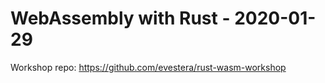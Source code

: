 # WebAssembly with Rust - 2020-01-29

Workshop repo: <https://github.com/evestera/rust-wasm-workshop>
